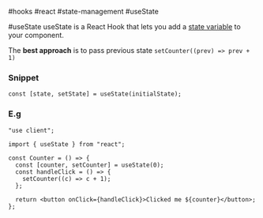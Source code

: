 #hooks #react #state-management #useState

#useState useState is a React Hook that lets you add a [state variable](https://react.dev/learn/state-a-components-memory) to your component.

The **best approach** is to pass previous state `setCounter((prev) => prev + 1)`

### Snippet

```tsx
const [state, setState] = useState(initialState);
```

### E.g

```tsx
"use client";

import { useState } from "react";

const Counter = () => {
  const [counter, setCounter] = useState(0);
  const handleClick = () => {
    setCounter((c) => c + 1);
  };

  return <button onClick={handleClick}>Clicked me ${counter}</button>;
};
```
